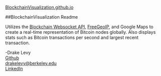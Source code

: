[BlockchainVisualization.github.io](http://blockchainvisualization.github.io/)

##BlockchainVisualization Readme

Utilizes the [Blockchain Websocket API](https://blockchain.info/api/api_websocket), [FreeGeoIP](https://freegeoip.net), and Google Maps to create a real-time representation of Bitcoin nodes globally. 
Also displays stats such as Bitcoin transactions per second and largest recent transaction.

-Drake Levy  
[Github](https://github.com/drakelevy)  
<drakelevy@berkeley.edu>  
[LinkedIn](https://www.linkedin.com/in/drakelevy)  
